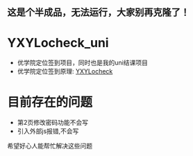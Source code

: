 ## 这是个半成品，无法运行，大家别再克隆了！  

# YXYLocheck_uni  
 - 优学院定位签到项目，同时也是我的uni结课项目  
 - 优学院定位签到原理: [YXYLocheck](https://github.com/xmexg/YXYLocheck)  

# 目前存在的问题 
 - 第2页修改密码功能不会写  
 - 引入外部js报错,不会写  

希望好心人能帮忙解决这些问题  